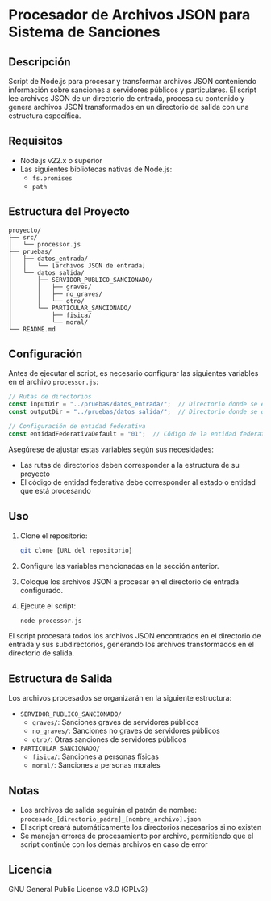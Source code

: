 # Procesador de Archivos JSON para Sistema de Sanciones

## Descripción
Script de Node.js para procesar y transformar archivos JSON conteniendo información sobre sanciones a servidores públicos y particulares. El script lee archivos JSON de un directorio de entrada, procesa su contenido y genera archivos JSON transformados en un directorio de salida con una estructura específica.

## Requisitos
- Node.js v22.x o superior
- Las siguientes bibliotecas nativas de Node.js:
  - `fs.promises`
  - `path`

## Estructura del Proyecto
```
proyecto/
├── src/
│   └── processor.js
├── pruebas/
│   ├── datos_entrada/
│   │   └── [archivos JSON de entrada]
│   └── datos_salida/
│       ├── SERVIDOR_PUBLICO_SANCIONADO/
│       │   ├── graves/
│       │   ├── no_graves/
│       │   └── otro/
│       └── PARTICULAR_SANCIONADO/
│           ├── fisica/
│           └── moral/
└── README.md
```

## Configuración
Antes de ejecutar el script, es necesario configurar las siguientes variables en el archivo `processor.js`:

```javascript
// Rutas de directorios
const inputDir = "../pruebas/datos_entrada/";  // Directorio donde se encuentran los archivos JSON a procesar
const outputDir = "../pruebas/datos_salida/";  // Directorio donde se guardarán los archivos procesados

// Configuración de entidad federativa
const entidadFederativaDefault = "01";  // Código de la entidad federativa (ajustar según corresponda)
```

Asegúrese de ajustar estas variables según sus necesidades:
- Las rutas de directorios deben corresponder a la estructura de su proyecto
- El código de entidad federativa debe corresponder al estado o entidad que está procesando

## Uso
1. Clone el repositorio:
   ```bash
   git clone [URL del repositorio]
   ```

2. Configure las variables mencionadas en la sección anterior.

3. Coloque los archivos JSON a procesar en el directorio de entrada configurado.

4. Ejecute el script:
   ```bash
   node processor.js
   ```

El script procesará todos los archivos JSON encontrados en el directorio de entrada y sus subdirectorios, generando los archivos transformados en el directorio de salida.

## Estructura de Salida
Los archivos procesados se organizarán en la siguiente estructura:

- `SERVIDOR_PUBLICO_SANCIONADO/`
  - `graves/`: Sanciones graves de servidores públicos
  - `no_graves/`: Sanciones no graves de servidores públicos
  - `otro/`: Otras sanciones de servidores públicos
- `PARTICULAR_SANCIONADO/`
  - `fisica/`: Sanciones a personas físicas
  - `moral/`: Sanciones a personas morales

## Notas
- Los archivos de salida seguirán el patrón de nombre: `procesado_[directorio_padre]_[nombre_archivo].json`
- El script creará automáticamente los directorios necesarios si no existen
- Se manejan errores de procesamiento por archivo, permitiendo que el script continúe con los demás archivos en caso de error

## Licencia
GNU General Public License v3.0 (GPLv3)
